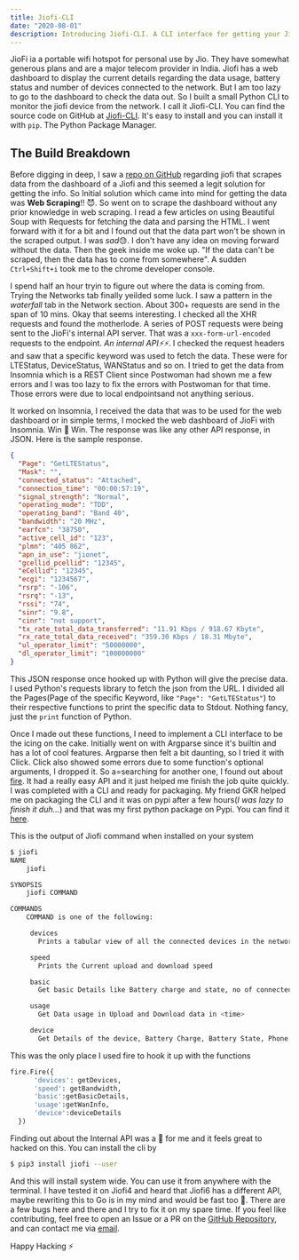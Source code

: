 ```yaml
---
title: Jiofi-CLI
date: "2020-08-01"
description: Introducing Jiofi-CLI. A CLI interface for getting your Jiofi Device Info.
---
```

JioFi ia a portable wifi hotspot for personal use by Jio. They have somewhat generous plans and are a major telecom provider in India. Jiofi has a web dashboard to display the current details regarding the data usage, battery status and number of devices connected to the network. But I am too lazy to go to the dashboard to check the data out. So I built a small Python CLI to monitor the jiofi device from the network. I call it Jiofi-CLI. You can find the source code on GitHub at [Jiofi-CLI](https://github.com/athul/jiofi-cli). It's easy to install and you can install it with `pip`. The Python Package Manager.

## The Build Breakdown

Before digging in deep, I saw a [repo on GitHub](https://github.com/anandubajith/jiofi-status) regarding jiofi that scrapes data from the dashboard of a Jiofi and this seemed a legit solution for getting the info. So Initial solution which came into mind for getting the data was **Web Scraping**!! 😈. So went on to scrape the dashboard without any prior knowledge in web scraping. I read a few articles on using Beautiful Soup with Requests for fetching the data and parsing the HTML. I went forward with it for a bit and I found out that the data part won't be shown in the scraped output. I was *sad*😓. I don't have any idea on moving forward without the data. Then the geek inside me woke up. "If the data can't be scraped, then the data has to come from somewhere". A sudden `Ctrl+Shift+i` took me to the chrome developer console.

I spend half an hour tryin to figure out where the data is coming from. Trying the Networks tab finally yeilded some luck. I saw a pattern in the *waterfall* tab in the Network section. About 300+ requests are send in the span of 10 mins. Okay that seems interesting. I checked all the XHR requests and found the motherlode. A series of POST requests were being sent to the JioFi's internal API server. That was a `xxx-form-url-encoded` requests to the endpoint. *_An internal API⚡️⚡️_*. I checked the request headers and saw that a specific keyword was used to fetch the data. These were for LTEStatus, DeviceStatus, WANStatus and so on. I tried to get the data from Insomnia which is a REST Client since Postwoman had shown me a few errors and I was too lazy to fix the errors with Postwoman for that time. Those errors were due to local endpointsand not anything serious. 

It worked on Insomnia, I received the data that was to be used for the web dashboard or in simple terms, I mocked the web dashboard of JioFi with Insomnia. Win 🙌 Win. The response was like any other API response, in JSON. Here is the sample response.

```json
{
  "Page": "GetLTEStatus",
  "Mask": "",
  "connected_status": "Attached",
  "connection_time": "00:00:57:19",
  "signal_strength": "Normal",
  "operating_mode": "TDD",
  "operating_band": "Band 40",
  "bandwidth": "20 MHz",
  "earfcn": "38750",
  "active_cell_id": "123",
  "plmn": "405 862",
  "apn_in_use": "jionet",
  "gcellid_pcellid": "12345",
  "eCellid": "12345",
  "ecgi": "1234567",
  "rsrp": "-106",
  "rsrq": "-13",
  "rssi": "74",
  "sinr": "9.8",
  "cinr": "not support",
  "tx_rate_total_data_transferred": "11.91 Kbps / 918.67 Kbyte",
  "rx_rate_total_data_received": "359.30 Kbps / 18.31 Mbyte",
  "ul_operator_limit": "50000000",
  "dl_operator_limit": "100000000"
}
```

This JSON response once hooked up with Python will give the precise data. I used Python's requests library to fetch the json from the URL. I divided all the Pages(Page of the specific Keyword, like `"Page": "GetLTEStatus"`) to their respective functions to print the specific data to Stdout. Nothing fancy, just the `print` function of Python.

Once I made out these functions, I need to implement a CLI interface to be the icing on the cake. Initially went on with Argparse since it's builtin and has a lot of cool features. Argparse then felt a bit daunting, so I tried it with Click. Click also showed some errors due to some function's optional arguments, I dropped it. So a=searching for another one, I found out about [fire](https://github.com/google/python-fire). It had a really easy API and it just helped me finish the job quite quickly. I was completed with a CLI and ready for packaging. My friend GKR helped me on packaging the CLI and it was on pypi after a few hours(*I was lazy to finish it duh...*) and that was my first python package on Pypi. You can find it [here](https://pypi.org/project/jiofi/). 

This is the output of Jiofi command when installed on your system

```bash
$ jiofi
NAME
    jiofi

SYNOPSIS
    jiofi COMMAND

COMMANDS
    COMMAND is one of the following:

     devices
       Prints a tabular view of all the connected devices in the network

     speed
       Prints the Current upload and download speed

     basic
       Get basic Details like Battery charge and state, no of connected devices and data used in <time>

     usage
       Get Data usage in Upload and Download data in <time>

     device
       Get Details of the device, Battery Charge, Battery State, Phone number or MSISDN
```

This was the only place I used fire to hook it up with the functions

```python
fire.Fire({
      'devices': getDevices,
      'speed': getBandwidth,
      'basic':getBasicDetails,
      'usage':getWanInfo,
      'device':deviceDetails
  })
```

Finding out about the Internal API was a 🤯 for me and it feels great to hacked on this. You can install the cli by 
```bash
$ pip3 install jiofi --user
```

And this will install system wide. You can use it from anywhere with the terminal. I have tested it on Jiofi4 and heard that Jiofi6 has a different API, maybe rewriting this to Go is in my mind and would be fast too 🤪. There are a few bugs here and there and I try to fix it on my spare time. If you feel like contributing, feel free to open an Issue or a PR on the [GitHub Repository](https://github.com/athul/jiofi-cli), and can contact me via [email](mailto:athul8720@gmail.com). 

Happy Hacking ⚡️